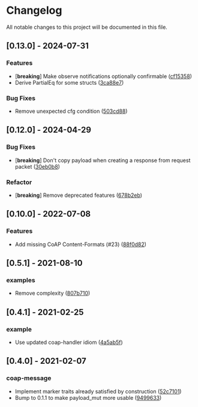 # Changelog

All notable changes to this project will be documented in this file.

## [0.13.0] - 2024-07-31

### Features

- [**breaking**] Make observe notifications optionally confirmable ([cf15358](https://github.com/martindisch/coap-lite/commit/cf1535839d79f468beb685d3aed0df6fd2aff1dc))
- Derive PartialEq for some structs ([3ca88e7](https://github.com/martindisch/coap-lite/commit/3ca88e743d4324f9d0947eb744060bea552ec94d))

### Bug Fixes

- Remove unexpected cfg condition ([503cd88](https://github.com/martindisch/coap-lite/commit/503cd8838eedad3234b38538cd3fb089d683574a))

## [0.12.0] - 2024-04-29

### Bug Fixes

- [**breaking**] Don't copy payload when creating a response from request packet ([30eb0b8](https://github.com/martindisch/coap-lite/commit/30eb0b84b23cd8d97135e91431b99a0982d245ae))

### Refactor

- [**breaking**] Remove deprecated features ([678b2eb](https://github.com/martindisch/coap-lite/commit/678b2eb133830e63ef4f813326356e9760436005))

## [0.10.0] - 2022-07-08

### Features

- Add missing CoAP Content-Formats (#23) ([88f0d82](https://github.com/martindisch/coap-lite/commit/88f0d82bd74121e8615b192ab822c7f76dc1cb35))

## [0.5.1] - 2021-08-10

### examples

- Remove complexity ([807b710](https://github.com/martindisch/coap-lite/commit/807b710e5866b09b4f685896e970386b5e8f1f71))

## [0.4.1] - 2021-02-25

### example

- Use updated coap-handler idiom ([4a5ab5f](https://github.com/martindisch/coap-lite/commit/4a5ab5f500cd039791c23fc86fef59653f7daed8))

## [0.4.0] - 2021-02-07

### coap-message

- Implement marker traits already satisfied by construction ([52c7101](https://github.com/martindisch/coap-lite/commit/52c7101f934cc89ba625febbbb6cea4a57902255))
- Bump to 0.1.1 to make payload_mut more usable ([9499633](https://github.com/martindisch/coap-lite/commit/94996336f641169415bc392d8533df75b09ba439))

<!-- generated by git-cliff -->
